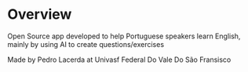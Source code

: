 # Overview
Open Source app developed to help Portuguese speakers learn English, mainly by using AI to create questions/exercises

Made by Pedro Lacerda at Univasf Federal Do Vale Do São Fransisco 